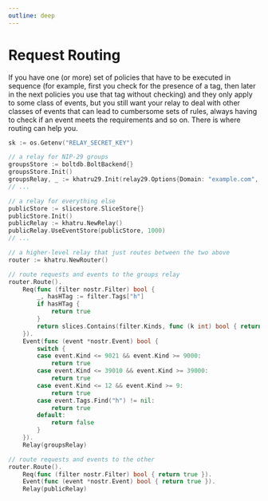 ```yaml
---
outline: deep
---
```


# Request Routing

If you have one (or more) set of policies that have to be executed in sequence (for example, first you check for the presence of a tag, then later in the next policies you use that tag without checking) and they only apply to some class of events, but you still want your relay to deal with other classes of events that can lead to cumbersome sets of rules, always having to check if an event meets the requirements and so on. There is where routing can help you.

```go
sk := os.Getenv("RELAY_SECRET_KEY")

// a relay for NIP-29 groups
groupsStore := boltdb.BoltBackend{}
groupsStore.Init()
groupsRelay, _ := khatru29.Init(relay29.Options{Domain: "example.com", DB: groupsStore, SecretKey: sk})
// ...

// a relay for everything else
publicStore := slicestore.SliceStore{}
publicStore.Init()
publicRelay := khatru.NewRelay()
publicRelay.UseEventStore(publicStore, 1000)
// ...

// a higher-level relay that just routes between the two above
router := khatru.NewRouter()

// route requests and events to the groups relay
router.Route().
	Req(func (filter nostr.Filter) bool {
		_, hasHTag := filter.Tags["h"]
		if hasHTag {
			return true
		}
		return slices.Contains(filter.Kinds, func (k int) bool { return k == 39000 || k == 39001 || k == 39002 })
	}).
	Event(func (event *nostr.Event) bool {
		switch {
		case event.Kind <= 9021 && event.Kind >= 9000:
			return true
		case event.Kind <= 39010 && event.Kind >= 39000:
			return true
		case event.Kind <= 12 && event.Kind >= 9:
			return true
		case event.Tags.Find("h") != nil:
			return true
		default:
			return false
		}
	}).
	Relay(groupsRelay)

// route requests and events to the other
router.Route().
	Req(func (filter nostr.Filter) bool { return true }).
	Event(func (event *nostr.Event) bool { return true }).
	Relay(publicRelay)
```
